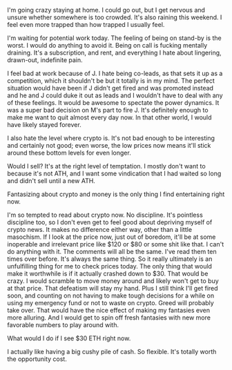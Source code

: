 I'm going crazy staying at home. I could go out, but I get nervous and unsure whether somewhere is too crowded. It's also raining this weekend. I feel even more trapped than how trapped I usually feel.

I'm waiting for potential work today. The feeling of being on stand-by is the worst. I would do anything to avoid it. Being on call is fucking mentally draining. It's a subscription, and rent, and everything I hate about lingering, drawn-out, indefinite pain.

I feel bad at work because of J. I hate being co-leads, as that sets it up as a competition, which it shouldn't be but it totally is in my mind. The perfect situation would have been if J didn't get fired and was promoted instead and he and J could duke it out as leads and I wouldn't have to deal with any of these feelings. It would be awesome to spectate the power dynamics. It was a super bad decision on M's part to fire J. It's definitely enough to make me want to quit almost every day now. In that other world, I would have likely stayed forever.

I also hate the level where crypto is. It's not bad enough to be interesting and certainly not good; even worse, the low prices now means it'll stick around these bottom levels for even longer.

Would I sell? It's at the right level of temptation. I mostly don't want to because it's not ATH, and I want some vindication that I had waited so long and didn't sell until a new ATH.

Fantasizing about crypto and money is the only thing I find entertaining right now.

I'm so tempted to read about crypto now. No discipline. It's pointless discipline too, so I don't even get to feel good about depriving myself of crypto news. It makes no difference either way, other than a little masochism. If I look at the price now, just out of boredom, it'll be at some inoperable and irrelevant price like $120 or $80 or some shit like that. I can't do anything with it. The comments will all be the same. I've read them ten times over before. It's always the same thing. So it really ultimately is an unfulfilling thing for me to check prices today. The only thing that would make it worthwhile is if it actually crashed down to $30. That would be crazy. I would scramble to move money around and likely won't get to buy at that price. That defeatism will stay my hand. Plus I still think I'll get fired soon, and counting on not having to make tough decisions for a while on using my emergency fund or not to waste on crypto. Greed will probably take over. That would have the nice effect of making my fantasies even more alluring. And I would get to spin off fresh fantasies with new more favorable numbers to play around with.

What would I do if I see $30 ETH right now.

I actually like having a big cushy pile of cash. So flexible. It's totally worth the opportunity cost.
